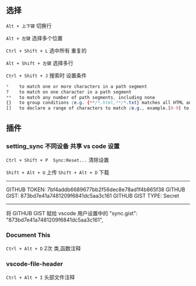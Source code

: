 
## 选择

`Alt + 上下键`   切换行

`Alt + 左键`     选择多个位置

`Ctrl + Shift + L`  选中所有 重复的

`Alt + Shift + 左键`   选择多行

`Ctrl + Shift + J`  搜索时 设置条件

 

```css
*    to match one or more characters in a path segment
?    to match on one character in a path segment
**   to match any number of path segments, including none
{}   to group conditions (e.g. {**/*.html,**/*.txt} matches all HTML and text files)
[]   to declare a range of characters to match (e.g., example.[0-9] to match on example.0, example.1, …)
```


## 插件

### setting_sync  不同设备 共享 vs code 设置

`Ctrl + Shift + P  Sync:Reset...` 清除设置

`Shift + Alt + U`  上传
`Shift + Alt + D`  下载

--------------------
GITHUB TOKEN: 7bf4addb6689677bb2f56dec8e78ad1f4b865f38
GITHUB GIST: 873bd7e41a7481209f6841dc5aa3c161
GITHUB GIST TYPE: Secret

--------------------


将 GITHUB GIST 赋给  vscode 用户设置中的
"sync.gist": "873bd7e41a7481209f6841dc5aa3c161",



### Document This
`Ctrl + Alt + D`  2次  类,函数注释

### vscode-file-header
`Ctrl + Alt + I`   头部文件注释

 
